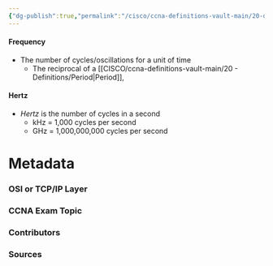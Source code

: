 ```yaml
---
{"dg-publish":true,"permalink":"/cisco/ccna-definitions-vault-main/20-definitions/frequency/","tags":["defs_ccna"]}
---
```


#### Frequency
- The number of cycles/oscillations for a unit of time
	- The reciprocal of a [[CISCO/ccna-definitions-vault-main/20 - Definitions/Period\|Period]], 

#### Hertz
- *Hertz* is the number of cycles in a second
	- kHz = 1,000 cycles per second
	- GHz = 1,000,000,000 cycles per second






# Metadata
### OSI or TCP/IP Layer

### CCNA Exam Topic

### Contributors

### Sources

